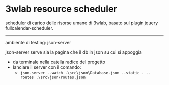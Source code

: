# 3wlab resource scheduler

scheduler di carico delle risorse umane di 3wlab, basato sul plugin jquery fullcalendar-scheduler.

---

ambiente di testing: json-server

json-server serve sia la pagina che il db in json su cui si appoggia

* da terminale nella catella radice del progetto
* lanciare il server con il comando:
    - `json-server --watch .\src\json\Database.json --static . --routes .\src\json\routes.json`
